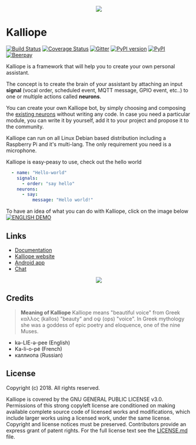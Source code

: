 <p align="center">
    <img src="docs/images/Kalliope_logo_large.png">
</p>

# Kalliope
[![Build Status](https://travis-ci.org/kalliope-project/kalliope.svg?branch=master)](https://travis-ci.org/kalliope-project/kalliope)
[![Coverage Status](https://coveralls.io/repos/github/kalliope-project/kalliope/badge.svg)](https://coveralls.io/github/kalliope-project/kalliope)
[![Gitter](https://badges.gitter.im/gitterHQ/gitter.svg)](https://gitter.im/kalliope-project/Lobby)
[![PyPI version](https://badge.fury.io/py/kalliope.svg)](https://badge.fury.io/py/kalliope)
[![PyPI](https://img.shields.io/pypi/pyversions/kalliope.svg)](https://pypi.python.org/pypi/kalliope/)
[![Beerpay](https://beerpay.io/kalliope-project/kalliope/badge.svg?style=flat)](https://beerpay.io/kalliope-project/kalliope)


Kalliope is a framework that will help you to create your own personal assistant.

The concept is to create the brain of your assistant by attaching an input **signal** (vocal order, scheduled event, MQTT message, GPIO event, etc..) to one or multiple actions called **neurons**.

You can create your own Kalliope bot, by simply choosing and composing the [existing neurons](https://kalliope-project.github.io/neurons_marketplace.html) without writing any code. In case you need a particular module, you can write it by yourself, add it to your project and propose it to the community.

Kalliope can run on all Linux Debian based distribution including a Raspberry Pi and it's multi-lang. The only requirement you need is a microphone.

Kalliope is easy-peasy to use, check out the hello world

```yaml
  - name: "Hello-world"
    signals:
      - order: "say hello"
    neurons:
      - say:
          message: "Hello world!"
```

To have an idea of what you can do with Kalliope, click on the image below
[![ENGLISH DEMO](https://img.youtube.com/vi/PcLzo4H18S4/0.jpg)](https://www.youtube.com/watch?v=PcLzo4H18S4)

## Links

- [Documentation](https://kalliope-project.github.io/kalliope/)
- [Kalliope website](https://kalliope-project.github.io/)
- [Android app](https://play.google.com/store/apps/details?id=kalliope.project)
- [Chat](https://gitter.im/kalliope-project/Lobby)

<p align="center">
    <img src="docs/images/kalliope_app.png">
</p>

## Credits

> **Meaning of Kalliope** Kalliope means "beautiful voice" from Greek καλλος (kallos) "beauty" and οψ (ops) "voice".
In Greek mythology she was a goddess of epic poetry and eloquence, one of the nine Muses.

- kə-LIE-ə-pee    (English)
- Ka-li-o-pé      (French)
- каллиопа        (Russian)

## License

Copyright (c) 2018. All rights reserved.

Kalliope is covered by the  GNU GENERAL PUBLIC LICENSE v3.0.
Permissions of this strong copyleft license are conditioned on making available complete source code of licensed works and modifications,
which include larger works using a licensed work, under the same license. Copyright and license notices must be preserved.
Contributors provide an express grant of patent rights.
For the full license text see the [LICENSE.md](LICENSE.md) file.
